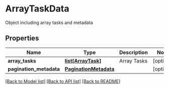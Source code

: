 # ArrayTaskData

Object including array tasks and metadata

## Properties

| Name                    | Type                                            | Description | Notes      |
| ----------------------- | ----------------------------------------------- | ----------- | ---------- |
| **array_tasks**         | [**list[ArrayTask]**](ArrayTask.md)             | Array Tasks | [optional] |
| **pagination_metadata** | [**PaginationMetadata**](PaginationMetadata.md) |             | [optional] |

[[Back to Model list]](../README.md#documentation-for-models) [[Back to API list]](../README.md#documentation-for-api-endpoints) [[Back to README]](../README.md)
